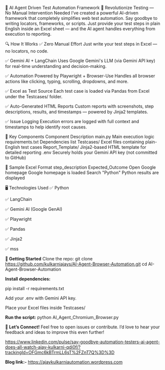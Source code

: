 🧠 AI Agent Driven Test Automation Framework
🚀 Revolutionize Testing — No Manual Intervention Needed
I’ve created a powerful AI-driven framework that completely simplifies web test automation. Say goodbye to writing locators, frameworks, or scripts. Just provide your test steps in plain English inside an Excel sheet — and the AI agent handles everything from execution to reporting.

🔍 How It Works
✅ Zero Manual Effort
Just write your test steps in Excel — no locators, no code.

✅ Gemini AI + LangChain
Uses Google Gemini's LLM (via Gemini API key) for real-time understanding and decision-making.

✅ Automation Powered by Playwright + Browser-Use
Handles all browser actions like clicking, typing, scrolling, dropdowns, and more.

✅ Excel as Test Source
Each test case is loaded via Pandas from Excel under the Testcases/ folder.

✅ Auto-Generated HTML Reports
Custom reports with screenshots, step descriptions, results, and timestamps — powered by Jinja2 templates.

✅ Issue Logging
Execution errors are logged with full context and timestamps to help identify root causes.

📁 Key Components
Component	Description
main.py	Main execution logic
requirements.txt	Dependencies list
Testcases/	Excel files containing plain-English test cases
Report_Template/	Jinja2-based HTML template for detailed reporting
.env	Securely holds your Gemini API key (not committed to GitHub)

🧪 Sample Excel Format
step_description	Expected_Outcome
Open Google homepage	Google homepage is loaded
Search "Python"	Python results are displayed

🖥️ Technologies Used
✅ Python

✅ LangChain

✅ Gemini AI (Google GenAI)

✅ Playwright

✅ Pandas

✅ Jinja2

✅ mss

**📌 Getting Started**
Clone the repo:
git clone https://github.com/kulkarniajays/AI-Agent-Browser-Automation.git
cd AI-Agent-Browser-Automation

**Install dependencies:**

pip install -r requirements.txt

Add your .env with Gemini API key.

Place your Excel files inside Testcases/

**Run the script:**
python AI_Agent_Chromium_Browser.py

**💬 Let’s Connect!**
Feel free to open issues or contribute. I’d love to hear your feedback and ideas to improve this even further!

https://www.linkedin.com/pulse/say-goodbye-automation-testers-ai-agent-does-all-watch-ajay-kulkarni-qdi0f/?trackingId=OFGmc6kBTrmLL6sT%2FZnT7Q%3D%3D

**Blog link:-**
https://ajaykulkarniautomation.wordpress.com



